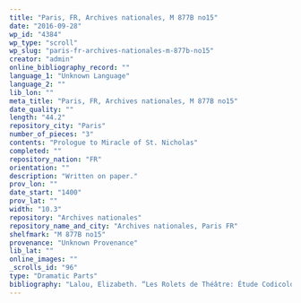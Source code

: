 ```yaml
---
title: "Paris, FR, Archives nationales, M 877B no15"
date: "2016-09-28"
wp_id: "4384"
wp_type: "scroll"
wp_slug: "paris-fr-archives-nationales-m-877b-no15"
creator: "admin"
online_bibliography_record: ""
language_1: "Unknown Language"
language_2: ""
lib_lon: ""
meta_title: "Paris, FR, Archives nationales, M 877B no15"
date_quality: ""
length: "44.2"
repository_city: "Paris"
number_of_pieces: "3"
contents: "Prologue to Miracle of St. Nicholas"
completed: ""
repository_nation: "FR"
orientation: ""
description: "Written on paper."
prov_lon: ""
date_start: "1400"
prov_lat: ""
width: "10.3"
repository: "Archives nationales"
repository_name_and_city: "Archives nationales, Paris FR"
shelfmark: "M 877B no15"
provenance: "Unknown Provenance"
lib_lat: ""
online_images: ""
_scrolls_id: "96"
type: "Dramatic Parts"
bibliography: "Lalou, Elizabeth. “Les Rolets de Théâtre: Étude Codicologique.” In Actes Du 115e Congrès National Des Sociétés Savantes, Avignon, 1990, 51–71. Paris: Editions du CTHS, 1991. p. 63-4<br/> Samaran, C., ed. “Fragments de Manuscrits Latins et Français Du Moyen Age.” Romania 51 (1925): 191–195."
---
```




